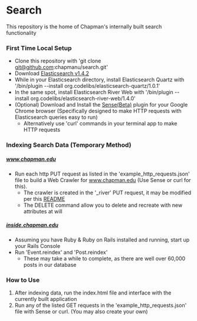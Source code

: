 # Search
This repository is the home of Chapman's internally built search functionality

### First Time Local Setup
- Clone this repository with 'git clone git@github.com:chapmanu/search.git'
- Download [Elasticsearch v1.4.2](https://download.elastic.co/elasticsearch/elasticsearch/elasticsearch-1.4.2.zip)
- While in your Elasticsearch directory, install Elasticsearch Quartz with '/bin/plugin --install org.codelibs/elasticsearch-quartz/1.0.1'
- In the same spot, install Elasticsearch River Web with '/bin/plugin --install org.codelibs/elasticsearch-river-web/1.4.0'
- (Optional) Download and Install the [Sense(Beta)](https://chrome.google.com/webstore/detail/sense-beta/lhjgkmllcaadmopgmanpapmpjgmfcfig?hl=en) plugin for your Google Chrome browser (Specifically designed to make HTTP requests with Elasticsearch queries easy to run)
  - Alternatively use 'curl' commands in your terminal app to make HTTP requests

### Indexing Search Data (Temporary Method)
##### www.chapman.edu
- Run each http PUT request as listed in the 'example_http_requests.json' file to build a Web Crawler for www.chapman.edu (Use Sense or curl for this). 
  - The crawler is created in the '_river' PUT request, it may be modified per this [README](https://github.com/codelibs/elasticsearch-river-web/blob/master/README_old.md)
  - The DELETE command allow you to delete and recreate with new attributes at will

##### [inside.chapman.edu](inside.chapman.edu)
- Assuming you have Ruby & Ruby on Rails installed and running, start up your Rails Console
- Run 'Event.reindex' and 'Post.reindex'
  - These may take a while to complete, as there are well over 60,000 posts in our database

### How to Use
1. After indexing data, run the index.html file and interface with the currently built application
2. Run any of the listed GET requests in the 'example_http_requests.json' file with Sense or curl. (You may also create your own)